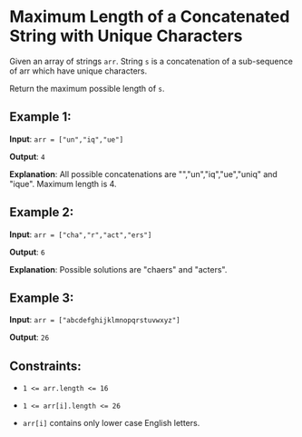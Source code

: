 # Maximum Length of a Concatenated String with Unique Characters

Given an array of strings `arr`. String `s` is a concatenation of a sub-sequence of arr which have unique characters.

Return the maximum possible length of `s`.

## Example 1:

**Input**: `arr = ["un","iq","ue"]`

**Output**: `4`

**Explanation**: All possible concatenations are "","un","iq","ue","uniq" and "ique". Maximum length is 4.

## Example 2:

**Input**: `arr = ["cha","r","act","ers"]`

**Output**: `6`

**Explanation**: Possible solutions are "chaers" and "acters".

## Example 3:

**Input**: `arr = ["abcdefghijklmnopqrstuvwxyz"]`

**Output**: `26`

## Constraints:

* `1 <= arr.length <= 16`

* `1 <= arr[i].length <= 26`

* `arr[i]` contains only lower case English letters.
